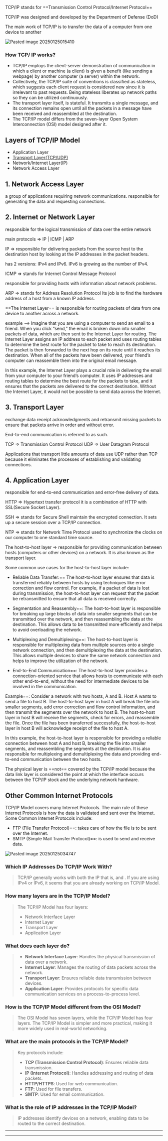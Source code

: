 


TCP/IP   stands for  ==Transmission Control Protocol/Internet Protocol==

TCP/IP was designed and developed by the Department of Defense (DoD)

The main work of TCP/IP is to transfer the data of a computer from one device to another

![Pasted image 20250125015410](https://github.com/user-attachments/assets/7bee9e0d-5750-4933-be64-406a386c6684)



### How TCP/ IP works?

- TCP/IP employs the client-server demonstration of communication in which a client or machine (a client) is given a benefit (like sending a webpage) by another computer (a server) within the network.
- Collectively, the TCP/IP suite of conventions is classified as stateless, which suggests each client request is considered new since it is irrelevant to past requests. Being stateless liberates up network paths so they can be utilized continuously.
- The transport layer itself, is stateful. It transmits a single message, and its connection remains open until all the packets in a message have been received and reassembled at the destination.
- The TCP/IP model differs from the seven-layer Open System Interconnection (OSI) model designed after it.

## Layers of TCP/IP Model

- Application Layer
- [Transport Layer(TCP/UDP)](https://www.geeksforgeeks.org/tcp-and-udp-in-transport-layer)
- Network/Internet Layer(IP)
- Network Access Layer


## 1. Network Access Layer

a group of applications requiring network communications.
responsible for generating the data and requesting connections.

## 2. Internet or Network Layer

responsible for the logical transmission of data over the entire network

main protocols => IP |  ICMP | ARP

IP => responsible for delivering packets from the source host to the destination host by looking at the IP addresses in the packet headers.

has 2 versions: IPv4 and IPv6.
IPv6 is growing as the number of IPv4.

ICMP => stands for Internet Control Message Protocol

responsible for providing hosts with information about network problems.

ARP => stands for Address Resolution Protocol
Its job is to find the hardware address of a host from a known IP address.


==The Internet Layer== is responsible for routing packets of data from one device to another across a network.


example ==> Imagine that you are using a computer to send an email to a friend. When you click “send,” the email is broken down into smaller packets of data, which are then sent to the Internet Layer for routing. The Internet Layer assigns an IP address to each packet and uses routing tables to determine the best route for the packet to take to reach its destination. The packet is then forwarded to the next hop on its route until it reaches its destination. When all of the packets have been delivered, your friend’s computer can reassemble them into the original email message.

In this example, the Internet Layer plays a crucial role in delivering the email from your computer to your friend’s computer. It uses IP addresses and routing tables to determine the best route for the packets to take, and it ensures that the packets are delivered to the correct destination. Without the Internet Layer, it would not be possible to send data across the Internet.


## 3. Transport Layer

exchange data receipt acknowledgments and retransmit missing packets to ensure that packets arrive in order and without error.

End-to-end communication is referred to as such.

TCP => Transmission Control Protocol
UDP => User Datagram Protocol

Applications that transport little amounts of data use UDP rather than TCP because it eliminates the processes of establishing and validating connections.


## 4. Application Layer

responsible for end-to-end communication and error-free delivery of data.

HTTP => Hypertext transfer protocol
 it is a combination of HTTP with SSL(Secure Socket Layer). 

SSH => stands for Secure Shell
maintain the encrypted connection. It sets up a secure session over a TCP/IP connection.

NTP => stands for Network Time Protocol
used to synchronize the clocks on our computer to one standard time source.


The host-to-host layer  => responsible for providing communication between hosts (computers or other devices) on a network.
It is also known as the transport layer.

Some common use cases for the host-to-host layer include:

- Reliable Data Transfer:== The host-to-host layer ensures that data is transferred reliably between hosts by using techniques like error correction and flow control. For example, if a packet of data is lost during transmission, the host-to-host layer can request that the packet be retransmitted to ensure that all data is received correctly.

- Segmentation and Reassembly==: The host-to-host layer is responsible for breaking up large blocks of data into smaller segments that can be transmitted over the network, and then reassembling the data at the destination. This allows data to be transmitted more efficiently and helps to avoid overloading the network.

- Multiplexing and Demultiplexing==: The host-to-host layer is responsible for multiplexing data from multiple sources onto a single network connection, and then demultiplexing the data at the destination. This allows multiple devices to share the same network connection and helps to improve the utilization of the network.

- End-to-End Communication==: The host-to-host layer provides a connection-oriented service that allows hosts to communicate with each other end-to-end, without the need for intermediate devices to be involved in the communication.

Example==: Consider a network with two hosts, A and B. Host A wants to send a file to host B. The host-to-host layer in host A will break the file into smaller segments, add error correction and flow control information, and then transmit the segments over the network to host B. The host-to-host layer in host B will receive the segments, check for errors, and reassemble the file. Once the file has been transferred successfully, the host-to-host layer in host B will acknowledge receipt of the file to host A.

In this example, the host-to-host layer is responsible for providing a reliable connection between host A and host B, breaking the file into smaller segments, and reassembling the segments at the destination. It is also responsible for multiplexing and demultiplexing the data and providing end-to-end communication between the two hosts.


The physical layer is ==not== covered by the TCP/IP model because the data link layer is considered the point at which the interface occurs between the TCP/IP stock and the underlying network hardware.


## Other Common Internet Protocols

TCP/IP Model covers many Internet Protocols. The main rule of these Internet Protocols is how the data is validated and sent over the Internet. Some Common Internet Protocols include:

- FTP (File Transfer Protocol)==:  takes care of how the file is to be sent over the Internet.
- SMTP (Simple Mail Transfer Protocol)==:  is used to send and receive data.


![Pasted image 20250125034747](https://github.com/user-attachments/assets/89660193-9dcd-44bb-a84a-0597b95a871a)




### Which IP Addresses Do TCP/IP Work With?

> TCP/IP generally works with both the IP that is, and .
>  If you are using IPv4 or IPv6, it seems that you are already working on TCP/IP Model.

### How many layers are in the TCP/IP Model?

> The TCP/IP Model has four layers:
> 
> - Network Interface Layer
> - Internet Layer
> - Transport Layer
> - Application Layer

### What does each layer do?

> - ****Network Interface Layer****: Handles the physical transmission of data over a network.
> - ****Internet Layer****: Manages the routing of data packets across the network.
> - ****Transport Layer****: Ensures reliable data transmission between devices.
> - ****Application Layer****: Provides protocols for specific data communication services on a process-to-process level.

### How is the TCP/IP Model different from the OSI Model?

> The OSI Model has seven layers, while the TCP/IP Model has four layers. The TCP/IP Model is simpler and more practical, making it more widely used in real-world networking.

### What are the main protocols in the TCP/IP Model?

> Key protocols include:
> 
> - ****TCP (Transmission Control Protocol)****: Ensures reliable data transmission.
> - ****IP (Internet Protocol)****: Handles addressing and routing of data packets.
> - ****HTTP/HTTPS****: Used for web communication.
> - ****FTP****: Used for file transfers.
> - ****SMTP****: Used for email communication.

### What is the role of IP addresses in the TCP/IP Model?

> IP addresses identify devices on a network, enabling data to be routed to the correct destination.


----
---

